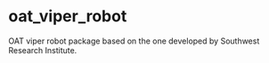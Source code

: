 oat_viper_robot
==================

OAT viper robot package based on the one developed by Southwest Research Institute. 
